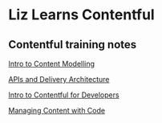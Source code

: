 # Liz Learns Contentful

## Contentful training notes

[Intro to Content Modelling](./training-notes/intro-to-content-modelling.md)

[APIs and Delivery Architecture](./training-notes/apis-and-delivery-architecture.md)

[Intro to Contentful for Developers](./training-notes/intro-for-developers.md)

[Managing Content with Code](./training-notes/managing-content-with-code.md)
